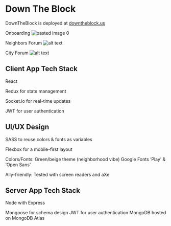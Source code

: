 # Down The Block

DownTheBlock is deployed at [downtheblock.us](https://downtheblock.us)



Onboarding ![pasted image 0](https://user-images.githubusercontent.com/43651736/53673209-6f57a100-3c43-11e9-8926-d7a35b3517d1.png)

Neighbors Forum
![alt text](https://github.com/thinkful-ei26/Down-The-Block-Client/blob/dev/public/screenshot.png "Sims")

City Forum
![alt text](https://github.com/thinkful-ei26/Down-The-Block-Client/blob/dev/public/screenshot2.png "Sims")



## Client App Tech Stack
React

Redux for state management

Socket.io for real-time updates

JWT for user authentication

## UI/UX Design
SASS  to reuse colors & fonts as variables

Flexbox for a mobile-first layout

Colors/Fonts:
  Green/beige theme (neighborhood vibe)
  Google Fonts ‘Play’ & ‘Open Sans’

Ally-friendly:
  Tested with screen readers and aXe

## Server App Tech Stack

Node with Express

Mongoose for schema design
JWT for user authentication
MongoDB hosted on MongoDB Atlas



